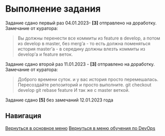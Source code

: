 Выполнение задания
===

<p>Задание сдано первый раз 04.01.2023- <b>[3]</b> отправлено на доработку. Замечание от куратора:

> Вы должны перенести все коммиты из feature в develop, а потом из develop в master, без merg’а - то есть должна поменяться история master’а - в середину должны влезть коммиты из develop’а и feature веток.

<p>Задание сдано второй раз 11.01.2023 - <b>[3]</b> отправлено на доработку. Замечание от куратора:

>  Доброго времени суток. и у вас история просто перемешалась. Пересоздайте репозиторий и просто выполните. git checkout develop git rebase feature И так же с master веткой.

<p>Задание сдано <b>[5]</b> без замечаний 12.01.2023 года

Навигация
---

[Вернуться в основное меню](../../README.md)
[Вернуться в меню обучения по DevOps](../README.md)
